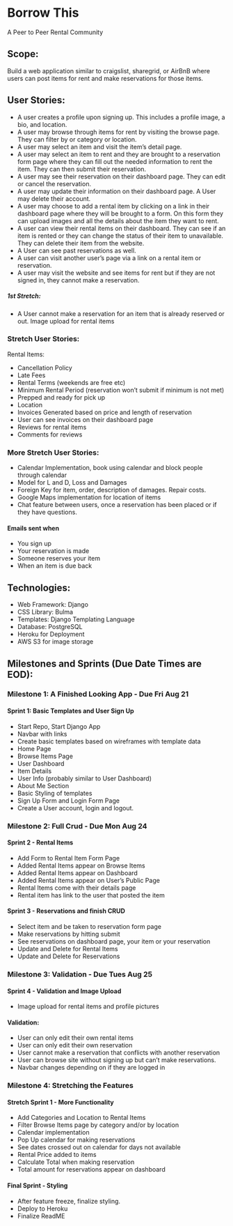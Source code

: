 # Borrow This
A Peer to Peer Rental Community
## Scope:  
Build a web application similar to craigslist, sharegrid, or AirBnB where users can post items for rent and make reservations for those items.  
## User Stories:
- A user creates a profile upon signing up.  This includes a profile image, a bio, and location.  
- A user may browse through items for rent by visiting the browse page.  They can filter by or category or location.
- A user may select an item and visit the item’s detail page.  
- A user may select an item to rent and they are brought to a reservation form page where they can fill out the needed information to rent the item.  They can then submit their reservation.  
- A user may see their reservation on their dashboard page.  They can edit or cancel the reservation.  
- A user may update their information on their dashboard page.  A User may delete their account.  
- A user may choose to add a rental item by clicking on a link in their dashboard page where they will be brought to a form.  On this form they can upload images and all the details about the item they want to rent.
- A user can view their rental items on their dashboard.  They can see if an item is rented or they can change the status of their item to unavailable.  They can delete their item from the website.  
- A User can see past reservations as well.  
- A user can visit another user’s page via a link on a rental item or reservation.
- A user may visit the website and see items for rent but if they are not signed in, they cannot make a reservation.  
##### 1st Stretch:
- A User cannot make a reservation for an item that is already reserved or out.
Image upload for rental items  

### Stretch User Stories:
Rental Items:
- Cancellation Policy
- Late Fees
- Rental Terms (weekends are free etc)
- Minimum Rental Period (reservation won’t submit if minimum is not met)
- Prepped and ready for pick up
- Location
- Invoices Generated based on price and length of reservation
- User can see invoices on their dashboard page
- Reviews for rental items
- Comments for reviews

### More Stretch User Stories:
- Calendar Implementation, book using calendar and block people through calendar
- Model for L and D, Loss and Damages
- Foreign Key for item, order, description of damages.  Repair costs.
- Google Maps implementation for location of items
- Chat feature between users, once a reservation has been placed or if they have questions.
#### Emails sent when
- You sign up
- Your reservation is made
- Someone reserves your item
- When an item is due back


## Technologies:
- Web Framework: Django
- CSS Library: Bulma
- Templates: Django Templating Language
- Database: PostgreSQL
- Heroku for Deployment
- AWS S3 for image storage

## Milestones and Sprints (Due Date Times are EOD):
### Milestone 1: A Finished Looking App - Due Fri Aug 21
#### Sprint 1: Basic Templates and User Sign Up
- Start Repo, Start Django App
- Navbar with links
- Create basic templates based on wireframes with template data
- Home Page
- Browse Items Page
- User Dashboard
- Item Details
- User Info (probably similar to User Dashboard)
- About Me Section
- Basic Styling of templates
- Sign Up Form and Login Form Page
- Create a User account, login and logout.

### Milestone 2: Full Crud - Due Mon Aug 24
#### Sprint 2 - Rental Items
- Add Form to Rental Item Form Page
- Added Rental Items appear on Browse Items
- Added Rental Items appear on Dashboard
- Added Rental Items appear on User’s Public Page
- Rental Items come with their details page
- Rental item has link to the user that posted the item

#### Sprint 3 - Reservations and finish CRUD
- Select item and be taken to reservation form page
- Make reservations by hitting submit
- See reservations on dashboard page, your item or your reservation
- Update and Delete for Rental Items
- Update and Delete for Reservations

### Milestone 3: Validation - Due Tues Aug 25
#### Sprint 4 - Validation and Image Upload
- Image upload for rental items and profile pictures
#### Validation:
- User can only edit their own rental items
- User can only edit their own reservation
- User cannot make a reservation that conflicts with another reservation
- User can browse site without signing up but can’t make reservations. 
- Navbar changes depending on if they are logged in

### Milestone 4: Stretching the Features
#### Stretch Sprint 1 - More Functionality
- Add Categories and Location to Rental Items
- Filter Browse Items page by category and/or by location
- Calendar implementation
- Pop Up calendar for making reservations
- See dates crossed out on calendar for days not available
- Rental Price added to items
- Calculate Total when making reservation
- Total amount for reservations appear on dashboard

#### Final Sprint - Styling
- After feature freeze, finalize styling.
- Deploy to Heroku
- Finalize ReadME
